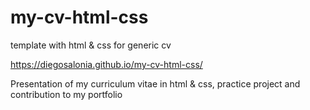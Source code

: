 # my-cv-html-css
template with html &amp; css for generic cv

https://diegosalonia.github.io/my-cv-html-css/

Presentation of my curriculum vitae in html & css, practice project and contribution to my portfolio
